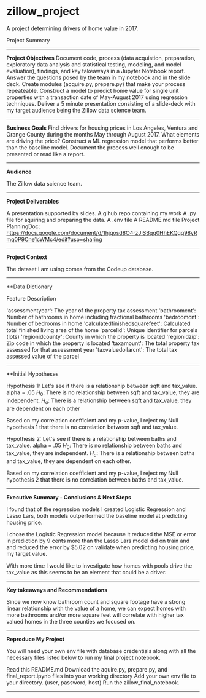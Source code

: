 # zillow_project

A project determining drivers of home value in 2017.


Project Summary

____________________________________________________________________________________
**Project Objectives**
Document code, process (data acquistion, preparation, exploratory data analysis and statistical testing, modeling, and model evaluation), findings, and key takeaways in a Jupyter Notebook report.
Answer the questions posed by the team in my notebook and in the slide deck.
Create modules (acquire.py, prepare.py) that make your process repeateable.
Construct a model to predict home value for single unit properties with a transaction date of May-August 2017 using regression techniques.
Deliver a 5 minute presentation consisting of a slide-deck with my target audience being the Zillow data science team.

____________________________________________________________________________________
**Business Goals**
Find drivers for housing prices in Los Angeles, Ventura and Orange County during the months May through August 2017. What elements are driving the price?
Construct a ML regression model that performs better than the baseline model.
Document the process well enough to be presented or read like a report.

____________________________________________________________________________________
**Audience**

The Zillow data science team.

____________________________________________________________________________________
**Project Deliverables**

A presentation supported by slides.
A gihub repo containing my work
A .py file for aquiring and preparing the data.
A .env file
A README.md file
Project PlanningDoc: https://docs.google.com/document/d/1hjgosd8O4rzJlSBqq0HhEKQgg98yRmq0P9Cne1cWMc4/edit?usp=sharing

____________________________________________________________________________________
**Project Context**

The dataset I am using comes from the Codeup database.

____________________________________________________________________________________
**Data Dictionary

Feature                             Description

'assessmentyear':                   The year of the property tax assessment 
'bathroomcnt':                      Number of bathrooms in home including fractional bathrooms
'bedroomcnt':                       Number of bedrooms in home 
'calculatedfinishedsquarefeet':     Calculated total finished living area of the home 
'parcelid':                         Unique identifier for parcels (lots) 
'regionidcounty':                   County in which the property is located
'regionidzip':                      Zip code in which the property is located
'taxamount':                        The total property tax assessed for that assessment year
'taxvaluedollarcnt':                The total tax assessed value of the parcel

____________________________________________________________________________________
**Initial Hypotheses

Hypothesis 1: Let's see if there is a relationship between sqft and tax_value.
alpha = .05
$H_0$: There is no relationship between sqft and tax_value, they are independent. 
$H_a$: There is a relationship between sqft and tax_value, they are dependent on each other

Based on my correlation coefficient and my p-value, I reject my Null hypothesis 1 that there is no correlation 
between sqft and tax_value.

Hypothesis 2: Let's see if there is a relationship between baths and tax_value.
alpha = .05
$H_0$: There is no relationship between baths and tax_value, they are independent. 
$H_a$: There is a relationship between baths and tax_value, they are dependent on each other.

Based on my correlation coefficient and my p-value, I reject my Null hypothesis 2 that there is no correlation 
between baths and tax_value.

____________________________________________________________________________________
**Executive Summary - Conclusions & Next Steps**

I found that of the regression models I created Logistic Regression and Lasso Lars, both models outperformed the baseline model at predicting housing price. 

I chose the Logistic Regression model because it reduced the MSE or error in prediction by 9 cents more than the Lasso Lars model did on train and and reduced the error by $5.02 on validate when predicting housing price, my target value.   

With more time I would like to investigate how homes with pools drive the tax_value as this seems to be an element that could be a driver.

____________________________________________________________________________________
**Key takeaways and Recommendations**

Since we now know bathroom count and square footage have a strong linear relationship with the value of a home, we can expect homes with more bathrooms and/or more square feet will correlate with higher tax valued homes in the three counties we focused on.

____________________________________________________________________________________
**Reproduce My Project**

You will need your own env file with database credentials along with all the necessary files listed below to run my final project notebook.

 Read this README.md
 Download the aquire.py, prepare.py, and final_report.ipynb files into your working directory
 Add your own env file to your directory. (user, password, host)
 Run the zillow_final_notebook.
 
____________________________________________________________________________________



